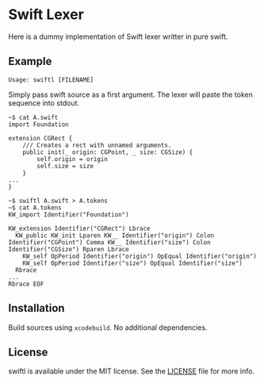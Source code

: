 # Swift Lexer

Here is a dummy implementation of Swift lexer writter in pure swift.

## Example
```
Usage: swiftl [FILENAME]
```
Simply pass swift source as a first argument. The lexer will paste the token sequence into stdout.

```
~$ cat A.swift
import Foundation

extension CGRect {
    /// Creates a rect with unnamed arguments.
    public init(_ origin: CGPoint, _ size: CGSize) {
        self.origin = origin
        self.size = size
    }
...
}

~$ swiftl A.swift > A.tokens
~$ cat A.tokens
KW_import Identifier("Foundation")

KW_extension Identifier("CGRect") Lbrace 
  KW_public KW_init Lparen KW__ Identifier("origin") Colon Identifier("CGPoint") Comma KW__ Identifier("size") Colon Identifier("CGSize") Rparen Lbrace
    KW_self OpPeriod Identifier("origin") OpEqual Identifier("origin")
    KW_self OpPeriod Identifier("size") OpEqual Identifier("size") 
  Rbrace 
...
Rbrace EOF
```

## Installation
Build sources using `xcodebuild`. No additional dependencies.

## License 
swiftl is available under the MIT license. See the [LICENSE](https://github.com/interfere/swiftl/blob/master/LICENSE) file for more info.

